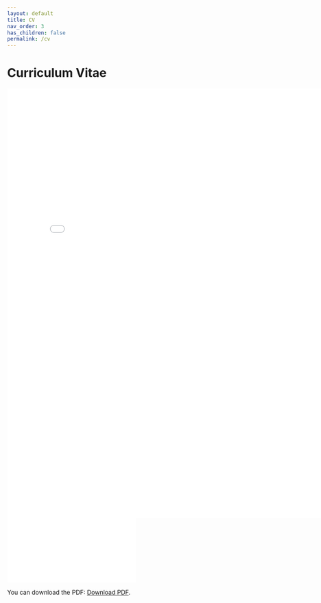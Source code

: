 ```yaml
---
layout: default
title: CV
nav_order: 3
has_children: false
permalink: /cv
---
```


# Curriculum Vitae

<embed src="/assets/CV_Spring_Quarter_2020.pdf" width="800" height="1000" frameborder="0" allowfullscreen>


<object data="/assets/CV_Spring_Quarter_2020.pdf" type="application/pdf" width=100% height="700px">
    <embed src="/assets/CV_Spring_Quarter_2020.pdf">
        <p>You can download the PDF: <a href="/assets/CV_Spring_Quarter_2020.pdf">Download PDF</a>.</p>
    </embed>
</object>
